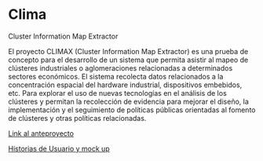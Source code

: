 # Clima
Cluster Information Map Extractor

El proyecto CLIMAX (Cluster Information Map Extractor) es una prueba de concepto para el desarrollo de un sistema que permita asistir al mapeo de clústeres industriales o aglomeraciones relacionadas a determinados sectores económicos.
El sistema recolecta datos relacionados a la concentración espacial del hardware industrial, dispositivos embebidos, etc. Para explorar el uso de nuevas tecnologías en el análisis de los clústeres y permitan la recolección de evidencia para mejorar el diseño, la implementación y el seguimiento de políticas públicas orientadas al fomento de clústeres y otras políticas relacionadas.

<a href="https://docs.google.com/document/d/1YKQYXWiKjdxsiH8F_v4VzEVOEAI6C6CCJkF0EDg7kkE/edit">Link al anteproyecto</a>

<a href="https://github.com/E-CK/Clima/projects/1">Historias de Usuario y mock up</a>

